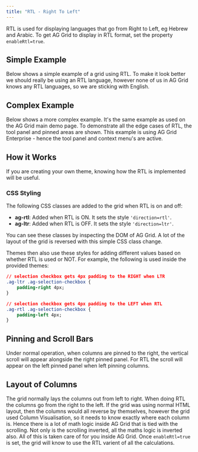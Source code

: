 ```yaml
---
title: "RTL - Right To Left"
---
```


RTL is used for displaying languages that go from Right to Left, eg Hebrew and Arabic. To get AG Grid to display in RTL format, set the property `enableRtl=true`.

## Simple Example

Below shows a simple example of a grid using RTL. To make it look better we should really be using an RTL language, however none of us in AG Grid knows any RTL languages, so we are sticking with English.

<grid-example title='RTL Simple' name='rtl-simple' type='generated'></grid-example>

## Complex Example

Below shows a more complex example. It's the same example as used on the AG Grid main demo page. To demonstrate all the edge cases of RTL, the tool panel and pinned areas are shown. This example is using AG Grid Enterprise - hence the tool panel and context menu's are active.

<grid-example title='RTL Complex' name='rtl-complex' type='typescript' options='{ "enterprise": true, "modules": ["clientside", "menu", "columnpanel", "filterpanel", "setfilter", "csv", "excel", "charts", "clipboard", "range", "rowgrouping", "multifilter", "sidebar", "statusbar", "richselect"] }'></grid-example>

## How it Works

If you are creating your own theme, knowing how the RTL is implemented will be useful.

### CSS Styling

The following CSS classes are added to the grid when RTL is on and off:

- **ag-rtl**: Added when RTL is ON. It sets the style `'direction=rtl'`.
- **ag-ltr**: Added when RTL is OFF. It sets the style `'direction=ltr'`.

You can see these classes by inspecting the DOM of AG Grid. A lot of the layout of the grid is reversed with this simple CSS class change.

Themes then also use these styles for adding different values based on whether RTL is used or NOT. For example, the following is used inside the provided themes:

```css
// selection checkbox gets 4px padding to the RIGHT when LTR
.ag-ltr .ag-selection-checkbox {
    padding-right 4px;
}

// selection checkbox gets 4px padding to the LEFT when RTL
.ag-rtl .ag-selection-checkbox {
    padding-left 4px;
}
```

## Pinning and Scroll Bars

Under normal operation, when columns are pinned to the right, the vertical scroll will appear alongside the right pinned panel. For RTL the scroll will appear on the left pinned panel when left pinning columns.

##  Layout of Columns 

The grid normally lays the columns out from left to right. When doing RTL the columns go from the right to the left. If the grid was using normal HTML layout, then the columns would all reverse by themselves, however the grid used Column Visualisation, so it needs to know exactly where each column is. Hence there is a lot of math logic inside AG Grid that is tied with the scrolling. Not only is the scrolling inverted, all the maths logic is inverted also. All of this is taken care of for you inside AG Grid. Once `enableRtl=true` is set, the grid will know to use the RTL varient of all the calculations.

